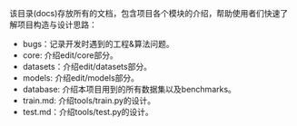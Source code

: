该目录(docs)存放所有的文档，包含项目各个模块的介绍，帮助使用者们快速了解项目构造与设计思路：
* bugs：记录开发时遇到的工程&算法问题。
* core: 介绍edit/core部分。
* datasets：介绍edit/datasets部分。
* models: 介绍edit/models部分。
* database: 介绍本项目用到的所有数据集以及benchmarks。
* train.md: 介绍tools/train.py的设计。
* test.md：介绍tools/test.py的设计。
